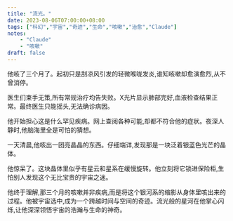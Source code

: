 ```yaml
---
title: "流光。"
date: 2023-08-06T07:00:00+08:00
tags: ["科幻","宇宙","奇迹","生命","咳嗽","治愈","Claude"]
notes:
    - "Claude"
    - "咳嗽"
draft: false
---
```


他咳了三个月了。起初只是刮凉风引发的轻微喉咙发炎,谁知咳嗽却愈演愈烈,从不曾消停。 

医生们束手无策,所有常规治疗均告失败。X光片显示肺部完好,血液检查结果正常。最终医生只能摇头,无法确诊病因。

他开始担心这是什么罕见疾病。网上查阅各种可能,却都不符合他的症状。夜深人静时,他脑海里全是可怕的猜想。

一天清晨,他咳出一团亮晶晶的东西。仔细端详,发现那是一块泛着银蓝色光芒的晶体。

他惊呆了。这块晶体里似乎有星云和星系在缓慢旋转。他立刻将它锁进保险柜,生怕别人发现这个无比宝贵的宇宙之迷。

他终于理解,那三个月的咳嗽并非疾病,而是将这个银河系的缩影从身体里咳出来的过程。他被宇宙选中,成为一个跨越时间与空间的奇迹。流光般的星河在他掌心闪烁,让他深深领悟宇宙的浩瀚与生命的神奇。